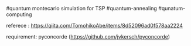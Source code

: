 #quantum montecarlo simulation for TSP
#quantum-annealing #qunatum-computing

referece : https://qiita.com/TomohikoAbe/items/8d52096ad0f578aa2224

requirement: 
pyconcorde (https://github.com/jvkersch/pyconcorde)


